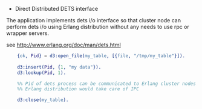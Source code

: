 * Direct Distributed DETS interface

The application implements dets i/o interface so that cluster node
can perform dets i/o using Erlang distribution without any needs to use
rpc or wrapper servers.

see http://www.erlang.org/doc/man/dets.html


```erlang
	{ok, Pid} = d3:open_file(my_table, [{file, "/tmp/my_table"}]).
	
	d3:insert(Pid, {1, "my data"}).
	d3:lookup(Pid, 1).

	%% Pid of dets process can be communicated to Erlang cluster nodes
	%% Erlang distribution would take care of IPC

	d3:close(my_table).
```


